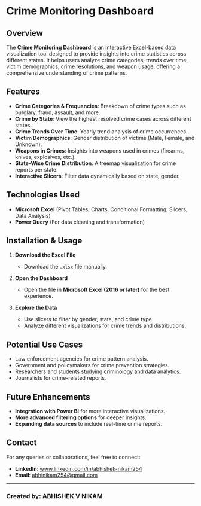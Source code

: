 # Crime Monitoring Dashboard

## Overview
The **Crime Monitoring Dashboard** is an interactive Excel-based data visualization tool designed to provide insights into crime statistics across different states. It helps users analyze crime categories, trends over time, victim demographics, crime resolutions, and weapon usage, offering a comprehensive understanding of crime patterns.

## Features
-  **Crime Categories & Frequencies**: Breakdown of crime types such as burglary, fraud, assault, and more.
-  **Crime by State**: View the highest resolved crime cases across different states.
-  **Crime Trends Over Time**: Yearly trend analysis of crime occurrences.
-  **Victim Demographics**: Gender distribution of victims (Male, Female, and Unknown).
-  **Weapons in Crimes**: Insights into weapons used in crimes (firearms, knives, explosives, etc.).
-  **State-Wise Crime Distribution**: A treemap visualization for crime reports per state.
-  **Interactive Slicers**: Filter data dynamically based on state, gender.

## Technologies Used
- **Microsoft Excel** (Pivot Tables, Charts, Conditional Formatting, Slicers, Data Analysis)
- **Power Query** (For data cleaning and transformation)

## Installation & Usage
1. **Download the Excel File**
   - Download the `.xlsx` file manually.

2. **Open the Dashboard**
   - Open the file in **Microsoft Excel (2016 or later)** for the best experience.

3. **Explore the Data**
   - Use slicers to filter by gender, state, and crime type.
   - Analyze different visualizations for crime trends and distributions.


## Potential Use Cases
- Law enforcement agencies for crime pattern analysis.
- Government and policymakers for crime prevention strategies.
- Researchers and students studying criminology and data analytics.
- Journalists for crime-related reports.

## Future Enhancements
-  **Integration with Power BI** for more interactive visualizations.
-  **More advanced filtering options** for deeper insights.
-  **Expanding data sources** to include real-time crime reports.


## Contact
For any queries or collaborations, feel free to connect:
- **LinkedIn**: www.linkedin.com/in/abhishek-nikam254
- **Email**: abhinikam254@gmail.com

---
### Created by: **ABHISHEK V NIKAM**

